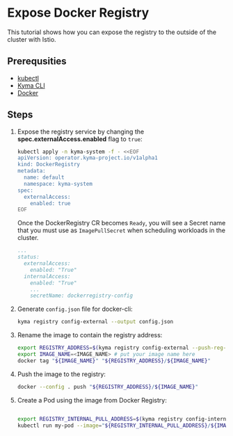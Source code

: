 # Expose Docker Registry

This tutorial shows how you can expose the registry to the outside of the cluster with Istio.

## Prerequsities

* [kubectl](https://kubernetes.io/docs/tasks/tools/)
* [Kyma CLI](https://github.com/kyma-project/cli)
* [Docker](https://www.docker.com/)

## Steps

1. Expose the registry service by changing the **spec.externalAccess.enabled** flag to `true`:

    ```bash
    kubectl apply -n kyma-system -f - <<EOF
    apiVersion: operator.kyma-project.io/v1alpha1
    kind: DockerRegistry
    metadata:
      name: default
      namespace: kyma-system
    spec:
      externalAccess:
        enabled: true
    EOF
    ```

   Once the DockerRegistry CR becomes `Ready`, you will see a Secret name that you must use as `ImagePullSecret` when scheduling workloads in the cluster.

    ```yaml
    ...
    status:
      externalAccess:
        enabled: "True"
      internalAccess:
        enabled: "True"
        ...
        secretName: dockerregistry-config
    ```

2. Generate `config.json` file for docker-cli:

    ```bash
    kyma registry config-external --output config.json
    ```

3. Rename the image to contain the registry address:

    ```bash
    export REGISTRY_ADDRESS=$(kyma registry config-external --push-reg-addr)
    export IMAGE_NAME=<IMAGE_NAME> # put your image name here
    docker tag "${IMAGE_NAME}" "${REGISTRY_ADDRESS}/${IMAGE_NAME}"
    ```

4. Push the image to the registry:

    ```bash
    docker --config . push "${REGISTRY_ADDRESS}/${IMAGE_NAME}"
    ```

5. Create a Pod using the image from Docker Registry:

    ```bash

    export REGISTRY_INTERNAL_PULL_ADDRESS=$(kyma registry config-internal --pull-reg-addr)
    kubectl run my-pod --image="${REGISTRY_INTERNAL_PULL_ADDRESS}/${IMAGE_NAME}" --overrides='{ "spec": { "imagePullSecrets": [ { "name": "dockerregistry-config" } ] } }'
    ```
